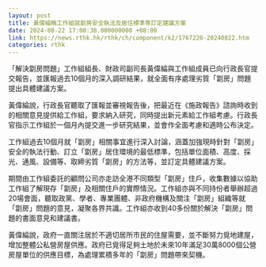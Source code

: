 ```yaml
---
layout: post
title: 黃偉綸稱工作組就劏房安全執法及居住標準等訂定建議方案
date: 2024-08-22 17:00:38.000000000 +08:00
link: https://news.rthk.hk/rthk/ch/component/k2/1767220-20240822.htm
categories: rthk
---
```


「解決劏房問題」工作組組長、財政司副司長黃偉綸與工作組成員已向行政長官提交報告，並匯報過去10個月的深入調研結果，就全面有序處理劣質「劏房」問題提出具體建議方案。

黃偉綸說，行政長官聽取了匯報並審視報告後，把最近在《施政報告》諮詢時收到的相關意見提供給工作組，要求納入研究，同時提出新元素給工作組考慮。行政長官指示工作組於一個月內提交進一步研究結果，並會作全面考慮和適時公布決定。

工作組過去10個月就「劏房」相關事宜進行深入討論，涵蓋加強現時針對「劏房」安全的執法行動、訂立「劏房」居住環境的最低標準，包括單位面積、高度、採光、通風、設備等、取締劣質「劏房」的方法等，並訂定具體建議方案。

期間由工作組委託的顧問公司亦走訪全港不同類型「劏房」住戶，收集數據以協助工作組了解現存「劏房」及相關住戶的實際情況。工作組亦與不同持份者舉辦超過20場會面，聽取政黨、學者、專業團體、非政府機構及關注「劏房」組織等就「劏房」問題的意見，凝聚各界共識。工作組亦收到40多份關於解決「劏房」問題的書面意見和建議書。
 
黃偉綸說，政府一直關注居於不適切居所市民的住屋需要，並不斷努力覓地建屋，增加整體公私營房屋供應。政府已覓得足夠土地於未來10年滿足30萬8000個公營房屋單位的供應目標，為處理累積多年的「劏房」問題帶來契機。
